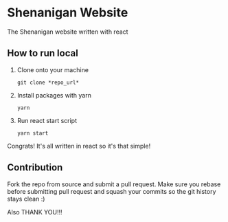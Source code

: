 # Shenanigan Website

The Shenanigan website written with react

## How to run local

1. Clone onto your machine

    `git clone *repo_url*`
  
2. Install packages with yarn

    `yarn`
  
3. Run react start script

    `yarn start`

Congrats! It's all written in react so it's that simple!

## Contribution

Fork the repo from source and submit a pull request. Make sure you rebase before submitting pull request and squash your commits so the git history stays clean :)

Also THANK YOU!!!
